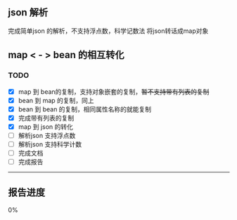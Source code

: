 ## json 解析 
完成简单json 的解析，不支持浮点数，科学记数法
将json转话成map对象

## map < - > bean 的相互转化

### TODO   
 - [x] map 到 bean的复制，支持对象嵌套的复制，<del>暂不支持带有列表的复制 </del> 
 - [x] bean 到 map 的复制，同上  
 - [x] bean 到 bean 的复制，相同属性名称的就能复制  
 - [x] 完成带有列表的复制   
 - [x] map 到 json 的转化  
 - [ ] 解析json 支持浮点数
 - [ ] 解析json 支持科学计数
 - [ ] 完成文档
 - [ ] 完成报告
 
---
## 报告进度

0%

 

